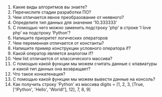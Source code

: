 1.	Какие виды алгоритмов вы знаете?
2.	Перечислите стадии разработки ПО?
3.	Чем отличается явное преобразование от неявного?
4.	Определите тип данных для значения '10.333333'
5.	C помощью чего можно заменить подстроку 'php' в строке ‘I love php’ на подстроку ‘Python’?
6.	Напишите приоритет логических операторов
7.	Чем переменная отличается от константы?
8.	Напишите пример конструкции условного оператора if?
9.	Какой оператор является аналогом if?
10.	Чем list отличается от классического массива?
11.	С помощью какой функции мы можем считать данные с клавиатуры и какой тип данных она возвращает?
12.	Что такое конкатенация?
13.	С помощью какой функции мы можем вывести данные на консоль?
14.	Как получить строку 'Python' из массива digits = [1, 2, 3, [True, ['!Python', 'Hello', 'World!'], 12], 7, 8, 9]
